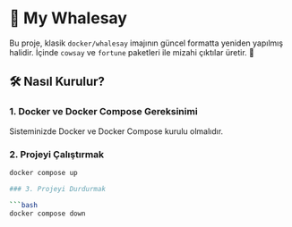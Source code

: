 # 🐳 My Whalesay

Bu proje, klasik `docker/whalesay` imajının güncel formatta yeniden yapılmış halidir. İçinde `cowsay` ve `fortune` paketleri ile mizahi çıktılar üretir. 🚀

## 🛠 Nasıl Kurulur?

### 1. Docker ve Docker Compose Gereksinimi

Sisteminizde Docker ve Docker Compose kurulu olmalıdır.

### 2. Projeyi Çalıştırmak

```bash
docker compose up

### 3. Projeyi Durdurmak

```bash
docker compose down
